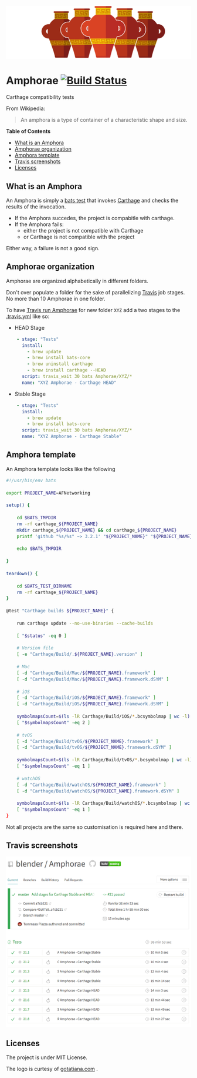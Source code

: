 ![](Resources/Images/amphorae.png)


# Amphorae [![Build Status](https://travis-ci.org/blender/Amphorae.svg?branch=master)](https://travis-ci.org/blender/Amphorae)

Carthage compatibility tests

From Wikipedia: 
> An amphora is a type of container of a characteristic shape and size.

**Table of Contents**

- [What is an Amphora](#what-is-an-amphora)
- [Amphorae organization](#amphorae-organization)
- [Amphora template](#amphora-template)
- [Travis screenshots](#travis-screenshots)
- [Licenses](#licenses)

## What is an Amphora

An Amphora is simply a [bats test](https://github.com/bats-core/bats-core) that invokes [Carthage](https://github.com/Carthage/Carthage/) and checks the results of the invocation.

- If the Amphora succedes, the project is compabitle with carthage. 
- If the Amphora fails:
  - either the project is not compatible with Carthage 
  - or Carthage is not compatible with the project
  
Either way, a failure is not a good sign.
  
## Amphorae organization

Amphorae are organized alphabetically in different folders.

Don't over populate a folder for the sake of parallelizing [Travis](https://travis-ci.org/blender/Amphorae) job stages. No more than 10 Amphorae in one folder.

To have [Travis run Amphorae](https://travis-ci.org/blender/Amphorae) for new folder `XYZ` add a two stages to the [.travis.yml](https://github.com/blender/Amphorae/blob/master/.travis.yml) like so:

- HEAD Stage
```yaml
    - stage: "Tests"
      install:
        - brew update
        - brew install bats-core 
        - brew uninstall carthage
        - brew install carthage --HEAD
      script: travis_wait 30 bats Amphorae/XYZ/*
      name: "XYZ Amphorae - Carthage HEAD"
```

- Stable Stage
```yaml
    - stage: "Tests"
      install:
        - brew update
        - brew install bats-core 
      script: travis_wait 30 bats Amphorae/XYZ/*
      name: "XYZ Amphorae - Carthage Stable"
```
  
## Amphora template

An Amphora template looks like the following

```bash
#!/usr/bin/env bats

export PROJECT_NAME=AFNetworking

setup() {

    cd $BATS_TMPDIR
    rm -rf carthage_${PROJECT_NAME}
    mkdir carthage_${PROJECT_NAME} && cd carthage_${PROJECT_NAME}
    printf 'github "%s/%s" ~> 3.2.1' "${PROJECT_NAME}" "${PROJECT_NAME}" > Cartfile

    echo $BATS_TMPDIR

}

teardown() {

    cd $BATS_TEST_DIRNAME
    rm -rf carthage_${PROJECT_NAME}
}

@test "Carthage builds ${PROJECT_NAME}" {

    run carthage update --no-use-binaries --cache-builds

    [ "$status" -eq 0 ]

    # Version file
    [ -e "Carthage/Build/.${PROJECT_NAME}.version" ]

    # Mac
    [ -d "Carthage/Build/Mac/${PROJECT_NAME}.framework" ]
    [ -d "Carthage/Build/Mac/${PROJECT_NAME}.framework.dSYM" ]

    # iOS
    [ -d "Carthage/Build/iOS/${PROJECT_NAME}.framework" ]
    [ -d "Carthage/Build/iOS/${PROJECT_NAME}.framework.dSYM" ]

    symbolmapsCount=$(ls -lR Carthage/Build/iOS/*.bcsymbolmap | wc -l)
    [ "$symbolmapsCount" -eq 2 ]

    # tvOS
    [ -d "Carthage/Build/tvOS/${PROJECT_NAME}.framework" ]
    [ -d "Carthage/Build/tvOS/${PROJECT_NAME}.framework.dSYM" ]

    symbolmapsCount=$(ls -lR Carthage/Build/tvOS/*.bcsymbolmap | wc -l)
    [ "$symbolmapsCount" -eq 1 ]

    # watchOS
    [ -d "Carthage/Build/watchOS/${PROJECT_NAME}.framework" ]
    [ -d "Carthage/Build/watchOS/${PROJECT_NAME}.framework.dSYM" ]

    symbolmapsCount=$(ls -lR Carthage/Build/watchOS/*.bcsymbolmap | wc -l)
    [ "$symbolmapsCount" -eq 1 ]
}
```

Not all projects are the same so customisation is required here and there.

## Travis screenshots
![Travis Amphorae Stages](Resources/Images/travis-screenshot.png)

## Licenses

The project is under MIT License.

The logo is curtesy of [gotatiana.com](https://gotatiana.com/) .
